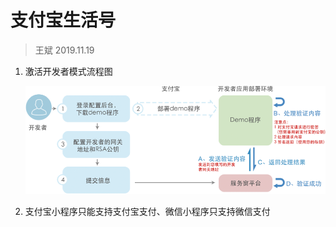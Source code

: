 # 支付宝生活号

> 王斌 2019.11.19

1. 激活开发者模式流程图

   ![alipay](../../../image/alipay.png)

2. 支付宝小程序只能支持支付宝支付、微信小程序只支持微信支付

